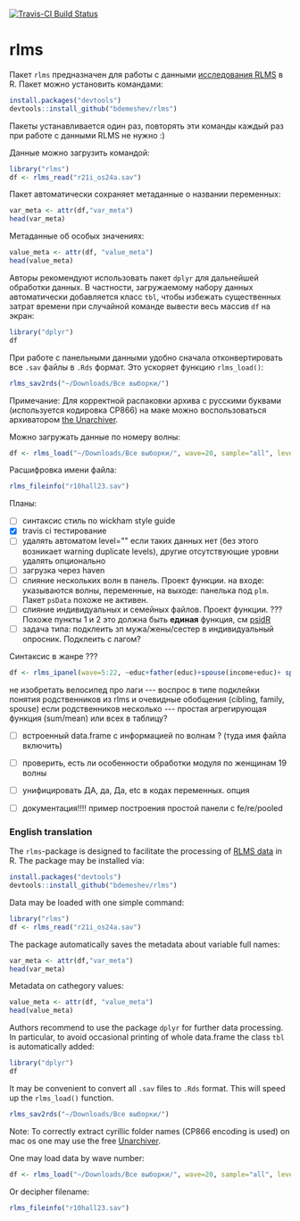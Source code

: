 [![Travis-CI Build Status](https://travis-ci.org/bdemeshev/rlms.svg?branch=master)](https://travis-ci.org/bdemeshev/rlms)

rlms
====

Пакет `rlms` предназначен для работы с данными  [исследования RLMS](http://www.hse.ru/rlms/) в R. Пакет можно установить командами:
```r
install.packages("devtools")
devtools::install_github("bdemeshev/rlms")
```
Пакеты устанавливается один раз, повторять эти команды каждый раз при работе с данными RLMS не нужно :)


Данные можно загрузить командой:
```r
library("rlms")
df <- rlms_read("r21i_os24a.sav")
```

Пакет автоматически сохраняет метаданные о названии переменных:
```r
var_meta <- attr(df,"var_meta")
head(var_meta)
```

Метаданные об особых значениях:
```r
value_meta <- attr(df, "value_meta")
head(value_meta)
```

Авторы рекомендуют использовать пакет `dplyr` для дальнейшей обработки данных. 
В частности, загружаемому набору данных автоматически добавляется класс `tbl`, чтобы избежать существенных затрат времени при случайной команде вывести весь массив `df` на экран:

```r
library("dplyr")
df
```

При работе с панельными данными удобно сначала отконвертировать все `.sav` файлы в `.Rds` формат. Это ускоряет функцию `rlms_load()`:

```r
rlms_sav2rds("~/Downloads/Все выборки/")
```

Примечание: Для корректной распаковки архива с русскими буквами (используется кодировка CP866) на маке можно воспользоваться архиватором [the Unarchiver](http://unarchiver.c3.cx/).


Можно загружать данные по номеру волны: 

```r
df <- rlms_load("~/Downloads/Все выборки/", wave=20, sample="all", level="individual")
```

Расшифровка имени файла:
```r
rlms_fileinfo("r10hall23.sav")
```



Планы:

- [ ] синтаксис стиль по wickham style guide
- [x] travis ci тестирование
- [ ] удалять автоматом level="" если таких данных нет (без этого возникает warning duplicate levels), другие отсутствующие уровни удалять опционально
- [ ] загрузка через haven
- [ ] слияние нескольких волн в панель. Проект функции. на входе: указываются волны, переменные, на выходе: панелька под `plm`. Пакет `psData` похоже не активен. 
- [ ] слияние индивидуальных и семейных файлов. Проект функции. ??? Похоже пункты 1 и 2 это должна быть __единая__ функция, см [psidR](https://github.com/floswald/psidR/)
- [ ] задача типа: подклеить зп мужа/жены/сестер в индивидуальный опросник. Подклеить с лагом?

Синтаксис в жанре ???
```r
df <- rlms_ipanel(wave=5:22, ~educ+father(educ)+spouse(income+educ)+ spouse(income, lag=1))
```
не изобретать велосипед про лаги --- воспрос в типе подклейки
понятия родственников из rlms и очевидные обобщения (cibling, family, spouse)
если родственников несколько --- простая агрегирующая функция (sum/mean) или всех в таблицу?

- [ ] встроенный data.frame с информацией по волнам ? (туда имя файла включить)
- [ ] проверить, есть ли особенности обработки модуля по женщинам 19 волны
- [ ] унифицировать ДА, да, Да, etc в кодах переменных. опция

- [ ] документация!!!! пример построения простой панели с fe/re/pooled



### English translation

The `rlms`-package is designed to facilitate the processing of [RLMS data](http://www.hse.ru/rlms/) in  R. The package may be installed via:
```r
install.packages("devtools")
devtools::install_github("bdemeshev/rlms")
```

Data may be loaded with one simple command:
```r
library("rlms")
df <- rlms_read("r21i_os24a.sav")
```

The package automatically saves the metadata about variable full names:
```r
var_meta <- attr(df,"var_meta")
head(var_meta)
```

Metadata on cathegory values:
```r
value_meta <- attr(df, "value_meta")
head(value_meta)
```

Authors recommend to use the package `dplyr` for further data processing. 
In particular, to avoid occasional printing of whole data.frame the class `tbl` is 
automatically added:

```r
library("dplyr")
df
```

It may be convenient to convert all `.sav` files to `.Rds` format. This will speed up the  `rlms_load()` function.

```r
rlms_sav2rds("~/Downloads/Все выборки/")
```

Note: To correctly extract cyrillic folder names (CP866 encoding is used) on mac os one may use the free [Unarchiver](http://unarchiver.c3.cx/).


One may load data by wave number: 
```r
df <- rlms_load("~/Downloads/Все выборки/", wave=20, sample="all", level="individual")
```

Or decipher filename:
```r
rlms_fileinfo("r10hall23.sav")
```


